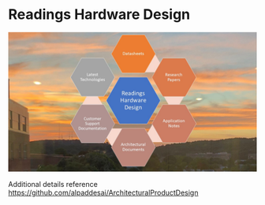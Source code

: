# Readings Hardware Design

![image](ReadingsHardwareDesign.jpg)

Additional details reference https://github.com/alpaddesai/ArchitecturalProductDesign
